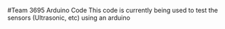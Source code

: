 #Team 3695 Arduino Code
This code is currently being used to test the sensors (Ultrasonic, etc) using an arduino